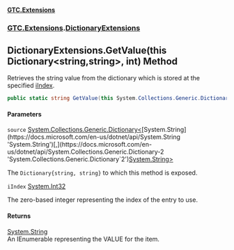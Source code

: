 #### [GTC.Extensions](GTCExtensions.md 'GTC Extensions')
### [GTC.Extensions](GTCExtensions.md#GTC.Extensions 'GTC.Extensions').[DictionaryExtensions](DictionaryExtensions.md 'GTC.Extensions.DictionaryExtensions')

## DictionaryExtensions.GetValue(this Dictionary<string,string>, int) Method

Retrieves the string value from the dictionary which is stored at the specified [iIndex](DictionaryExtensions.GetValue(thisDictionary_string,string_,int).md#GTC.Extensions.DictionaryExtensions.GetValue(thisSystem.Collections.Generic.Dictionary_string,string_,int).iIndex 'GTC.Extensions.DictionaryExtensions.GetValue(this System.Collections.Generic.Dictionary<string,string>, int).iIndex').

```csharp
public static string GetValue(this System.Collections.Generic.Dictionary<string,string> source, int iIndex);
```
#### Parameters

<a name='GTC.Extensions.DictionaryExtensions.GetValue(thisSystem.Collections.Generic.Dictionary_string,string_,int).source'></a>

`source` [System.Collections.Generic.Dictionary&lt;](https://docs.microsoft.com/en-us/dotnet/api/System.Collections.Generic.Dictionary-2 'System.Collections.Generic.Dictionary`2')[System.String](https://docs.microsoft.com/en-us/dotnet/api/System.String 'System.String')[,](https://docs.microsoft.com/en-us/dotnet/api/System.Collections.Generic.Dictionary-2 'System.Collections.Generic.Dictionary`2')[System.String](https://docs.microsoft.com/en-us/dotnet/api/System.String 'System.String')[&gt;](https://docs.microsoft.com/en-us/dotnet/api/System.Collections.Generic.Dictionary-2 'System.Collections.Generic.Dictionary`2')

The `Dictionary{string, string}` to which this method is exposed.

<a name='GTC.Extensions.DictionaryExtensions.GetValue(thisSystem.Collections.Generic.Dictionary_string,string_,int).iIndex'></a>

`iIndex` [System.Int32](https://docs.microsoft.com/en-us/dotnet/api/System.Int32 'System.Int32')

The zero-based integer representing the index of the entry to use.

#### Returns
[System.String](https://docs.microsoft.com/en-us/dotnet/api/System.String 'System.String')  
An IEnumerable representing the VALUE for the item.